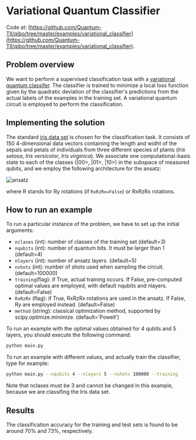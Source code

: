 # Variational Quantum Classifier

Code at: [https://github.com/Quantum-TII/qibo/tree/master/examples/variational_classifier](https://github.com/Quantum-TII/qibo/tree/master/examples/variational_classifier).

## Problem overview

We want to perform a supervised classification task with a [variational quantum classifer](https://arxiv.org/abs/1802.06002). The classifier is trained to minimize a local loss function given by the quadratic deviation of the classifier's predictions from the actual labels of the examples in the training set. A variational quantum circuit is employed to perform the classification.

## Implementing the solution

The standard [iris data set](https://archive.ics.uci.edu/ml/datasets/iris) is chosen for the classification task. It consists of 150 4-dimensional data vectors containing the length and widht of the sepals and petals of individuals from three different species of plants (*Iris setosa*, *Iris versicolor*, *Iris virginica*). We associate one computational-basis state to each of the classes (|00>, |01>, |10>) in the subspace of measured qubits, and we employ the following architecture for the ansatz:

![ansatz](images/ansatz.png)

where R stands for Ry rotations (if `RxRzRx=False`) or RxRzRx rotations.

## How to run an example

To run a particular instance of the problem, we have to set up the initial
arguments:
- `nclases` (int): number of classes of the training set (default=3)
- `nqubits` (int): number of quantum bits. It must be larger than 1 (default=4)
- `nlayers` (int): number of ansatz layers. (default=5)
- `nshots` (int): number of shots used when sampling the circuit. (default=100000)
- `training`(flag): if True, actual training occurs. If False, pre-computed optimal values are employed, with default nqubits and nlayers. (default=False)
- `RxRzRx` (flag): if True, RxRzRx rotations are used in the ansatz. If False, Ry are employed instead. (default=False)
- `method` (string): classical optimization method, supported by scipy.optimize.minimize. (default='Powell')

To run an example with the optimal values obtained for 4 qubits and 5 layers, you should execute the following command:

```bash
python main.py
```

To run an example with different values, and actually train the classifier, type for example:

```bash
python main.py --nqubits 4 --nlayers 5 --nshots 100000 --training
```

Note that nclases must be 3 and cannot be changed in this example, because we are classifing the Iris data set.

## Results

The classification accuracy for the training and test sets is found to be around 70% and 73%, respectively.
